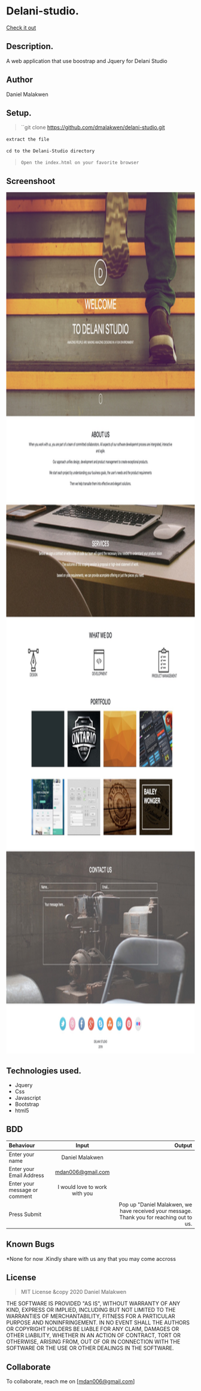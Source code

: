 
# Delani-studio.
[Check it out](https://dmalakwen.github.io/delani-studio/)

## Description.
A web application that use boostrap and Jquery for Delani Studio

 ## Author
 
 Daniel Malakwen


 ## Setup.
 > ``git clone https://github.com/dmalakwen/delani-studio.git
 
 ``extract the file``
 
 ``cd to the Delani-Studio directory``
 
 > ``Open the index.html on your favorite browser``
 
  ## Screenshoot
  
  <img src="https://github.com/dmalakwen/delani-studio/blob/master/images/deploy.png" width="950px" height="2300px">

## Technologies used.
  * Jquery
  * Css
  * Javascript
  * Bootstrap
  * html5
  

## BDD
| Behaviour      | Input        | Output       |
| :------------- | :----------: | -----------: |
|  Enter your name  |   Daniel Malakwen|     |
| Enter your Email Address  | mdan006@gmail.com |   |
| Enter your message or comment   |  I would love to work with you     |     |
| Press Submit|     |Pop up "Daniel Malakwen, we have received your message. Thank you for reaching out to us.|

## Known Bugs
*None for  now .Kindly share with us any that you may come accross


## License
> MIT License &copy 2020 Daniel Malakwen

THE SOFTWARE IS PROVIDED "AS IS", WITHOUT WARRANTY OF ANY KIND, EXPRESS OR IMPLIED, INCLUDING BUT NOT LIMITED TO THE WARRANTIES OF MERCHANTABILITY, FITNESS FOR A PARTICULAR PURPOSE AND NONINFRINGEMENT. IN NO EVENT SHALL THE AUTHORS OR COPYRIGHT HOLDERS BE LIABLE FOR ANY CLAIM, DAMAGES OR OTHER LIABILITY, WHETHER IN AN ACTION OF CONTRACT, TORT OR OTHERWISE, ARISING FROM, OUT OF OR IN CONNECTION WITH THE SOFTWARE OR THE USE OR OTHER DEALINGS IN THE SOFTWARE.

## Collaborate
To collaborate, reach me on [mdan006@gmail.com]
